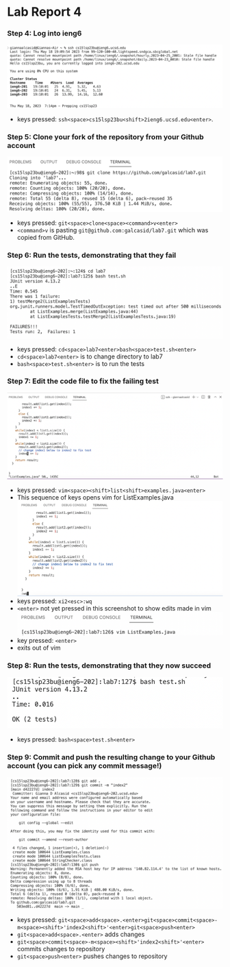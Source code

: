 # Lab Report 4
### Step 4: Log into ieng6
![Image](step4.png)
* keys pressed: ```ssh<space>cs15lsp23bu<shift>2ieng6.ucsd.edu<enter>```.
### Step 5: Clone your fork of the repository from your Github account
![Image](cloningDirectory.png)
* keys pressed: ```git<space>clone<space><command>v<enter>```
* ```<command>v``` is pasting ```git@github.com:galcasid/lab7.git``` which was copied from GitHub.
### Step 6: Run the tests, demonstrating that they fail
![Image](testFailure.png)
* keys pressed: ```cd<space>lab7<enter>bash<space>test.sh<enter>```
* ```cd<space>lab7<enter>``` is to change directory to lab7
* ```bash<space>test.sh<enter>``` is to run the tests
### Step 7: Edit the code file to fix the failing test
![Image](vimNoEdit.png)
* keys pressed: ```vim<space><shift>list<shift>examples.java<enter>```
* This sequence of keys opens vim for ListExamples.java
![Image](vimColonWQ.png)
* keys pressed: ```xi2<esc>:wq```
* ```<enter>``` not yet pressed in this screenshot to show edits made in vim
![Image](vimExits.png)
* key pressed: ```<enter>```
* exits out of vim
### Step 8: Run the tests, demonstrating that they now succeed
![Image](step8.png)
* keys pressed: ```bash<space>test.sh<enter>```
### Step 9: Commit and push the resulting change to your Github account (you can pick any commit message!)
![Image](step9.png)
* keys pressed: ```git<space>add<space>.<enter>git<space>commit<space>-m<space><shift>'index2<shift>'<enter>git<space>push<enter>```
* ```git<space>add<space>.<enter>``` adds changes
* ```git<space>commit<space>-m<space><shift>'index2<shift>'<enter>``` commits changes to repository
* ```git<space>push<enter>``` pushes changes to repository
